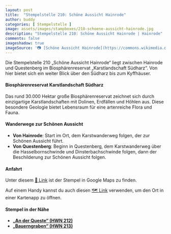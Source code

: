 ```yaml
---
layout: post
title:  "Stempelstelle 210: Schöne Aussicht Hainrode"
author: buddy
categories: [ Stempelstelle ]
image: assets/images/stampboxes/210-schoene-aussicht-hainrode.jpg
description: "Stempelstelle 210: Schöne Aussicht Hainrode | Hainrode"
comments: false
imageshadow: true
imageSource: '📷 [Schöne Aussicht Hainrode](https://commons.wikimedia.org/wiki/File:Sch%C3%B6ne_Aussicht_Hainrode.jpg) von <a href="//commons.wikimedia.org/wiki/User:B.Thomas95" title="User:B.Thomas95">Thomas Binder</a> unter Lizenz [CC BY-SA 4.0](https://creativecommons.org/licenses/by-sa/4.0)'
---
```


Die Stempelstelle 210 „Schöne Aussicht Hainrode“ liegt zwischen Hainrode und Questenberg im Biosphärenreservat „Karstlandschaft Südharz“. Von hier bietet sich ein weiter Blick über den Südharz bis zum Kyffhäuser. 

#### Biosphärenreservat Karstlandschaft Südharz

Das rund 30.000 Hektar große Biosphärenreservat zeichnet sich durch einzigartige Karstlandschaften mit Dolinen, Erdfällen und Höhlen aus. Diese besondere Geologie bietet Lebensraum für eine artenreiche Flora und Fauna. 

#### Wanderwege zur Schönen Aussicht

- **Von Hainrode**: Start im Ort, dem Karstwanderweg folgen, der zur Schönen Aussicht führt. 
- **Von Questenberg**: Beginn in Questenberg, dem Karstwanderweg über die Hasselbornschwinde und Dinsterbachschwinde folgen, dann der Beschilderung zur Schönen Aussicht folgen. 

#### Anfahrt

Unter diesem [📍 Link](https://www.google.com/maps/dir/?api=1&origin=&destination=51.50133%2C%2011.14183) ist der Stempel in Google Maps zu finden.

<div class="android-only">
  Auf einem Handy kannst du auch diesen 
  <a href="geo:51.50133,11.14183">🗺️ Link</a> 
  verwenden, um den Ort in einer Kartenapp zu öffnen.
  <p></p>
</div>

#### Stempel in der Nähe

- [**„An der Queste“ (HWN 212)**](/stempelstelle-212-an-der-queste)
- [**„Bauerngraben“ (HWN 213)**](/stempelstelle-213-bauerngraben)
